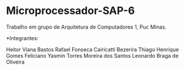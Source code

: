 # Microprocessador-SAP-6
Trabalho em grupo de Arquitetura de Computadores 1, Puc Minas.

*Integrantes:

Heitor Viana Bastos
Rafael Fonseca Cairicatti Bezerira
Thiago Henrique Gomes Feliciano
Yasmin Torres Moreira dos Santos
Leonardo Braga de Oliveira
